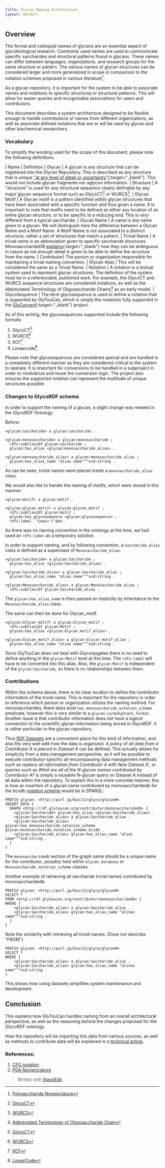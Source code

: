 ```yaml
---
title: Glycan Naming Architecture
layout: default
---
```


## Overview

The formal and colloquial names of glycans are an essential aspect of glycobiological research.  Commonly used names are used to communicate specific saccharides and structural patterns found in glycans.  These names can differ between languages, organizations, and research groups for the same structure or pattern.  The various names of glycan structures can be considered larger and more generalized in scope in comparison to the notation schemes proposed in various literature[^1]. 

As a glycan repository, it is important for the system to be able to associate names and notations to specific structures or structural patterns.  This will allow for easier queries and recognizable associations for users and contributors.

This document describes a system architecture designed to be flexible enough to handle contributions of names from different organizations, as well as associate defined notations that are or will be used by glycan and other biochemical researchers.

### Vocabulary

To simplify the wording used for the scope of this document, please note the following definitions.

| Name | Definition
| Glycan | A glycan is any structure that can be registered into the Glycan Repository.  This is described as any structure that is unique ["at any level of detail or uncertainty"](http://glycob.oxfordjournals.org/content/23/12/1422.long){:target="_blank"}.  This would not include glycan fragments nor aglycon information.
| Structure | A "structure" is used for any structural sequence clearly definable by any major glycan sequence format such as GlycoCT[^2] or WURCS[^3].
| Glycan Motif | A Glycan motif is a pattern identified within glycan structures that have been associated with a specific function and thus given a name.  It is important to note that motifs need to be defined as either any location of an entire glycan structure, or to be specific to a reducing end.  This is very different from a typical saccharide.
| Glycan Name | A name is any name given to a glycan.  We will distinguish here the difference between a Glycan Name and a Motif Name.  A Motif Name is not associated to a distinct structure, rather a set of structures that match a pattern.
| Trivial Name | A trivial name is an abbreviation given to specific saccharide structures.  MonosaccharideDB [explains](http://www.monosaccharidedb.org/notation.action?topic=trivialname){:target="_blank"} how they can be ambiguous in nature as not enough detail is given to be able to define the structure from the name.
| Contributor| The person or organization responsible for maintaining a trivial naming convention.
| Glycan Alias | This will be considered the same as a Trivial Name.
| Notation | A notation is a textual system used to represent glycan structures.  The definition of the system must be in a referencable, published work.  For example, the GlycoCT and WURCS sequence structures are considered notations, as well as the Abbreviated Terminology of Oligosaccharide Chains[^4] as an early model.
| GlycoSequence | The term glycosequence is used to define a notation that is supported by GlyTouCan, which is simply the notations fully supported in the [GlyConvert](http://bitbucket.org/glycosw/glyconvert){:target="_blank"} project.

As of this writing, the glycosequences supported include the following formats:

1. GlycoCT[^2]
1. WURCS[^3]
1. KCF[^5]
1. Linearcode[^6]

Please note that glycosequences are considered special and are handled in a completely different manner as they are considered critical to the system to operate.  It is important for conversions to be handled in a subproject in order to modularize and reuse the conversion logic.  The project also ensures the supported notation can represent the multitude of unique structures possible.

### Changes to GlycoRDF schema

In order to support the naming of a glycan, a slight change was needed in the GlycoRDF Ontology.

Before:

    <glycan:saccharide> a glycan:saccharide .

    <glycan:monosaccharide> a glycan:monosaccharide ;
      rdfs:subClassOf glycan:saccharide ;
      glycan:has_alias <glycan:monosaccharide_alias> .

    <glycan:monosaccharide_alias> a glycan:monosaccharide_alias ;
      glycan:has_alias_name "alias name"^^xsd:string .

As can be seen, trivial names were placed inside a `monosaccharide_alias` class.

We would also like to handle the naming of motifs, which were stored in this manner:

    <glycan:motif> a glycan:motif .

    <glycan:glycan_motif> a glycan:glycan_motif ;
      rdfs:subClassOf glycan:motif ;
      glycan:has_glycosequence <glycan:glycosequence> ;
      rdfs:label  "Lewis C"@en .

As there was no naming convention in the ontology at the time, we had used an `rdfs:label` as a temporary solution.

In order to support naming, and by following convention, a `Saccharide_alias` class is defined as a superclass of `Monosaccharide_alias`. 

    <glycan:Saccharide> a glycan:Saccharide ;
      glycan:has_alias <glycan:Saccharide_alias> .

    <glycan:Saccharide_alias> a glycan:Saccharide_alias ;
      glycan:has_alias_name "alias name"^^xsd:string .

    <glycan:Monosaccharide_alias> a glycan:Monosaccharide_alias ;
      rdfs:subClassOf glycan:Saccharide_alias .

The `glycan:has_alias_name` is then passed on implicitly by inheritance to the `Monosaccharide_alias` class.

The same can then be done for Glycan_motif.

    <glycan:Glycan_motif> a glycan:Glycan_motif ;
      rdfs:subClassOf glycan:Motif ;
      glycan:has_alias <glycan:Glycan_motif_alias> .

    <glycan:Glycan_motif_alias> a glycan:Glycan_motif_alias ;
      glycan:has_alias_name "alias name"^^xsd:string .

Since GlyTouCan does not deal with Glyconjugates there is no need to define anything in the `glycan:Motif` level at this time.  The `rdfs:label` will have to be converted into this alias.  Also, the `glycan:Motif` is independent of the `glycan:Saccharide`, so there is no relationships between them.

### Contributions

Within the schema above, there is no clear location to define the contributor information of the trivial name.  This is important for the repository in order to reference which person or organization utilizes the naming method.  For monosaccharides, there does exist `has_monosaccharide_notation_scheme` predicate, however this is very similar to a `glycan:carbohydrate_format`.  Another issue is that contributor information does not have a _logical_ connection to the scientific glycan information being stored in GlycoRDF.  It is rather particular to the glycan repository.

Thus [RDF Datasets](https://www.w3.org/TR/rdf11-concepts/#section-dataset) are a convenient place for this kind of information, and also fits very well with how the data is organized.  A policy of _all data from a Contributor A is placed in Dataset A_ can be defined.  This actually allows for simplicity from a data management perspective, as it will be possible to execute contributor-specific all-encompassing data management methods such as _replace all information from Contributor A with New Dataset A'_, or queries such as _What are all of the N-glycan names contributed by Contributor A?_ is simply a reusable N-glycan query on Dataset A instead of all data within the repository.
To explain this in a more concrete manner, this is how an insertion of a glycan name contributed by monosaccharidedb for the bcsdb [notation scheme](http://www.monosaccharidedb.org/notation.action?topic=schemes) would be in SPARQL:

    PREFIX glycan: <http://purl.jp/bio/12/glyco/glycan#>
    INSERT DATA { 
      GRAPH <http://rdf.glytoucan.org/contributor/monosaccharidedb> { 
        <glycan:Saccharide> glycan:has_alias <glycan:Saccharide_alias> .
        <glycan:Saccharide_alias> a glycan:Saccharide_alias .
        <glycan:Saccharide_alias> glycan:has_monosaccharide_notation_scheme glycan:monosaccharide_notation_scheme_bcsdb .
        <glycan:Saccharide_alias> glycan:has_alias_name "alias name"^^xsd:string .
      }
    }

The `monosaccharidedb` section of the graph name should be a unique name for the contributor, possibly held within `Glycan_database` or `Monosaccharide_notation_scheme` classes.

Another example of retrieving all saccharide trivial names contributed by monosaccharidedb: 

    PREFIX glycan: <http://purl.jp/bio/12/glyco/glycan#>
    SELECT *
    FROM <http://rdf.glytoucan.org/contributor/monosaccharidedb> { 
    WHERE {
        <glycan:Saccharide_alias> a glycan:Saccharide_alias .
        <glycan:Saccharide_alias> glycan:has_alias_name "alinas name"^^xsd:string .
      }
    }

Note the similarity with retrieving all trivial names:
(Does not describe "FROM")

    PREFIX glycan: <http://purl.jp/bio/12/glyco/glycan#>
    SELECT *
    WHERE {
        <glycan:Saccharide_alias> a glycan:Saccharide_alias .
        <glycan:Saccharide_alias> glycan:has_alias_name "alinas name"^^xsd:string .
    }

This shows how using datasets simplifies system maintenance and development. 


## Conclusion

This explains how GlyTouCan handles naming from an overall architectural perspective, as well as the reasoning behind the changes proposed for the GlycoRDF ontology.

How the repository will be importing this data from various sources, as well as methods to contribute data will be explained in a [technical article](/system/name_technical).

### References:

[^1]: [Polysaccharide Nomenclature](http://pac.iupac.org/publications/pac/pdf/1982/pdf/5408x1523.pdf)
[^2]: [GlycoCT](http://www.ncbi.nlm.nih.gov/pubmed/18436199)
[^3]: [WURCS](http://www.ncbi.nlm.nih.gov/pubmed/24897372)
[^4]: [Abbreviated Terminology of Oligosaccharide Chain](http://www.jbc.org/content/257/7/3347.full.pdf)
[^5]: [KCF](http://rings.t.soka.ac.jp/help/kcf.html)
[^6]: [LinearCode](http://web.media.mit.edu/~yanival/Alt02.pdf)

1. [CFG notation](http://www.functionalglycomics.org/static/consortium/Nomenclature.shtml)
2. [PGA Nomenclature](http://glycomics.scripps.edu/coreD/PGAnomenclature.pdf)



> Written with [StackEdit](https://stackedit.io/).
